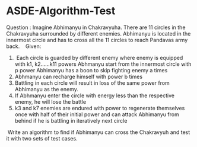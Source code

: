 # ASDE-Algorithm-Test
Question :
Imagine Abhimanyu in Chakravyuha. There are 11 circles in the Chakravyuha surrounded by different enemies.
Abhimanyu is located in the innermost circle and has to cross all the 11 circles to reach Pandavas army back. 
 
Given:
1.  Each circle is guarded by different enemy where enemy is equipped with k1, k2……k11 powers Abhmanyu start from the innermost circle with p power Abhimanyu has a boon to skip fighting enemy a times 
2. Abhmanyu can recharge himself with power b times 
3. Battling in each circle will result in loss of the same power from Abhimanyu as the enemy. 
4. If Abhmanyu enter the circle with energy less than the respective enemy, he will lose the battle
5. k3 and k7 enemies are endured with power to regenerate themselves once with half of their initial power and can attack Abhimanyu from behind if he is battling in iteratively next circle 

 Write an algorithm to find if Abhimanyu can cross the Chakravyuh and test it with two sets of test cases.
